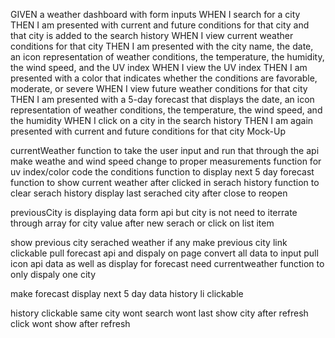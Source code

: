 GIVEN a weather dashboard with form inputs
WHEN I search for a city
THEN I am presented with current and future conditions for that city and that city is added to the search history
WHEN I view current weather conditions for that city
THEN I am presented with the city name, the date, an icon representation of weather conditions, the temperature, the humidity, the wind speed, and the UV index
WHEN I view the UV index
THEN I am presented with a color that indicates whether the conditions are favorable, moderate, or severe
WHEN I view future weather conditions for that city
THEN I am presented with a 5-day forecast that displays the date, an icon representation of weather conditions, the temperature, the wind speed, and the humidity
WHEN I click on a city in the search history
THEN I am again presented with current and future conditions for that city
Mock-Up

currentWeather function to take the user input and run that through the api
make weathe and wind speed change to proper measurements
function for uv index/color code the conditions
function to display next 5 day forecast
function to show current weather after clicked in serach history
function to clear serach history
display last serached city after close to reopen


previousCity is displaying data form api but city is not need to iterrate through array for city value after new serach or click on list item 

show previous city serached weather if any
make previous city link clickable 
pull forecast api and dispaly on page
convert all data to input
pull icon api data as well as display for forecast
need currentweather function to only dispaly one city 

make forecast display next 5 day data
history li clickable 

history clickable
same city wont search
wont last show city after refresh 
click wont show after refresh